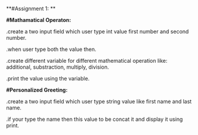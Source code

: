 **#Assignment 1:
**

**#Mathamatical Operaton:**

.create a two input field which user type int value first number and second number.

.when user type both the value then.

.create different variable for different mathematical operation like: additional, substraction, multiply, division.

.print the value using the variable.


**#Personalized Greeting:**

.create a two input field which user type string value like first name and last name.

.if your type the name then this value to be concat it and display it using print.

